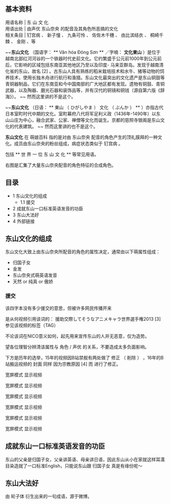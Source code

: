 **基本资料**  
---  
用语名称  |  东 山 文 化   
用语出处  |  由声优  东山奈央  的配音及其角色所恶搞的文化   
相关条目  |  钉宫病  、  新子憧  、  九条可怜  、  佐佐木千穗  、  由比滨结衣  、  桐崎千棘  、  金刚  、等   
  
~~**东山文化** （国语字： ** Văn hóa Đông Sơn  ** ／字喃： **文化東山**
）是位于越南北部红河河谷的一个铁器时代史前文化。它约繁盛于公元前1000年到公元前后，它影响的区域包括东南亚其他地区乃至以及印度-
马来亚群岛。发现于越南清化省的东山，故名  [2]
。古东山人具有熟练的稻米栽培技术和水牛、猪等动物的饲养技术，使用长独木舟进行航行和渔猎。东山文化最突出的文化遗产是东山铜鼓等青铜器制品，它们在东南亚和今中国南部的广大地区都有发现。遗物有铜鼓、青铜武器，以及陶器、磨光石器和装饰品等，并有汉代的铜镜和铜钱（源自第六版《辞海》）。
~~ 然而这里讲的不是这个。

~~**东山文化** （日语：  ** 東山  （  ひがしやま  ）  文化  （  ぶんか  ）  **
）亦指古代日本室町时代中期的文化。室町幕府八代将军足利义政（1436年-1490年）以东山山庄为中心，融合武家、公家、禅僧等文化而诞生。京都的慈照寺银阁是东山文化的代表建筑。
~~ 然而这里讲的也不是这个。

**东山文化** 在  萌娘百科  指的是对由  东山奈央  配音的角色产生的顶礼膜拜的一种文化。成员由东山奈央的粉丝组成，病症状态类似于  钉宫病  。

包括  ** 世 界 一 位 东 山 文 化  ** 等常见用语。

右图是汇集了大量东山奈央配音的角色特征的合成角色。

##  目录

  * 1  东山文化的组成 
    * 1.1  援交 
  * 2  成就东山一口标准英语发音的功臣 
  * 3  东山大法好 
  * 4  外部链接 

##  东山文化的组成

东山文化大致上由东山奈央所配音的角色的属性决定，通常由以下萌属性组成：

  * 归国子女 
  * 金发 
  * 东山奈央式萌英语发音 
  * 天然  or  纯真  or  傲娇 

###  援交

该四字本没有多少援交的意思，但被许多网民传播开来

是从何视频引用该词的：  援助交際してそうなアニメキャラ世界選手権2013  [3]  参见该视频的标签（TAG）

不论该词在NICO意义如何，起先用来宣传东山的人并无恶意，仅为造势。

望各位理智分辨清该属性与  角色  /  声优  的关系，不要造成太多负面影响。

下方是历年的选举，15年的视频因B站禁舰有两处做了  修正  （  削除  ）  ，16年的B站搬运视频的  封面  同样  因为宗教原因  [4]  而
进行了修正。

宽屏模式  显示视频

宽屏模式  显示视频

宽屏模式  显示视频

宽屏模式  显示视频

宽屏模式  显示视频

宽屏模式  显示视频

##  成就东山一口标准英语发音的功臣

东山的父亲是归国子女，父亲讲英语、母亲讲日语，因此东山从小在家就这样耳濡目染造就了一口标准English，只能说东山跟  归国子女  真是有缘份呢～

##  东山大法好

由  轮子体  衍生出来的一句成语，源于微博。